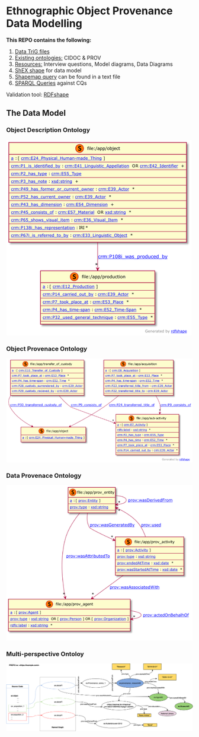 # Ethnographic Object Provenance Data Modelling 

**This REPO contains the following:**
<ol>
    <li> <a href="/data">Data TriG files<a>
    <li> <a href="/ontologies">Existing ontologies:<a> CIDOC & PROV
    <li> <a href="/resource">Resources:<a> Interview questions, Model diagrams, Data Diagrams 
    <li> <a href="validator.shex">ShEX shape<a> for data model
    <li> <a href="shapemap_query.txt">Shapemap query<a> can be found in a text file
    <li> <a href="validation_sparql.txt">SPARQL Queries<a> against CQs
</ol>

Validation tool: <a href="https://rdfshape.weso.es/shexValidate">RDFshape<a>

## The Data Model

### Object Description Ontology
![Object Description Ontology Diagram](resource/object_description_ontology.png)

### Object Provenace Ontology
![Object Provenace Ontology Diagram](resource/object_provenance_ontology.png)

### Data Provenace Ontology
![Data Provenace Ontology Diagram](resource/data_provenance_ontology.png)

### Multi-perspective Ontoloy
![Multi-perspective Ontoloy Diagram](resource/multyperspective_diagram.png)
